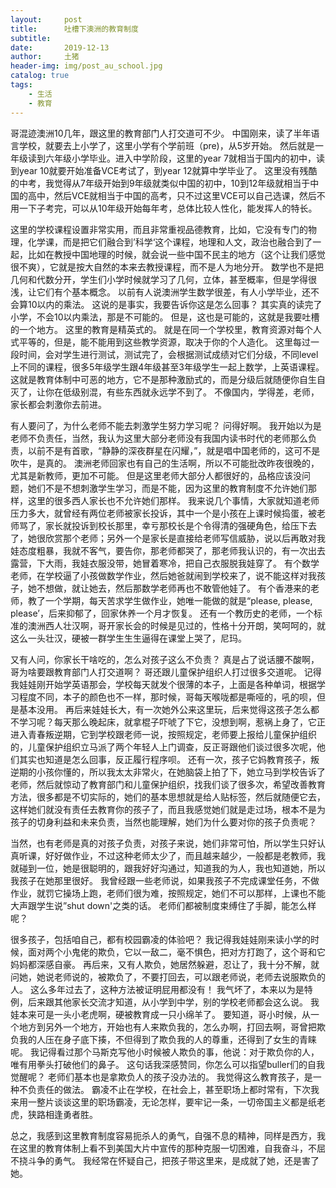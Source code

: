 ```yaml
---
layout:     post
title:      吐槽下澳洲的教育制度
subtitle:   
date:       2019-12-13
author:     土猪
header-img: img/post_au_school.jpg
catalog: true
tags:
    - 生活
    - 教育
---
```


哥混迹澳洲10几年，跟这里的教育部门人打交道可不少。 中国刚来，读了半年语言学校，就要去上小学了，这里小学有个学前班（pre)，从5岁开始。 然后就是一年级读到六年级小学毕业。进入中学阶段，这里的year 7就相当于国内的初中，读到year 10就要开始准备VCE考试了，到year 12就算中学毕业了。 这里没有残酷的中考，我觉得从7年级开始到9年级就类似中国的初中，10到12年级就相当于中国的高中，然后VCE就相当于中国的高考，只不过这里VCE可以自己选课，然后不用一下子考完，可以从10年级开始每年考，总体比较人性化，能发挥人的特长。 




这里的学校课程设置非常实用，而且非常重视品德教育，比如，它没有专门的物理，化学课，而是把它们融合到’科学‘这个课程，地理和人文，政治也融合到了一起，比如在教授中国地理的时候，就会说一些中国不民主的地方（这个让我们感觉很不爽），它就是按大自然的本来去教授课程，而不是人为地分开。 数学也不是把几何和代数分开，学生们小学时候就学习了几何，立体，甚至概率，但是学得很浅，让它们有个基本概念。 以前有人说澳洲学生数学很差，有人小学毕业，还不会算10以内的乘法。 这说的是事实，我要告诉你这是怎么回事？ 其实真的读完了小学，不会10以内乘法，那是不可能的。 但是，这也是可能的，这就是我要吐槽的一个地方。 这里的教育是精英式的。 就是在同一个学校里，教育资源对每个人式平等的，但是，能不能用到这些教学资源，取决于你的个人造化。 这里每过一段时间，会对学生进行测试，测试完了，会根据测试成绩对它们分级，不同level上不同的课程，很多5年级学生跟4年级甚至3年级学生一起上数学，上英语课程。 这就是教育体制中可恶的地方，它不是那种激励式的，而是分级后就随便你自生自灭了，让你在低级别混，有些东西就永远学不到了。 不像国内，学得差，老师，家长都会刺激你去前进。 






有人要问了，为什么老师不能去刺激学生努力学习呢？ 问得好啊。 我开始以为是老师不负责任，当然，我认为这里大部分老师没有我国内读书时代的老师那么负责，以前不是有首歌，“静静的深夜群星在闪耀，”，就是唱中国老师的，这可不是吹牛，是真的。 澳洲老师回家也有自己的生活啊，所以不可能批改昨夜很晚的，尤其是新教师，更加不可能。 但是这里老师大部分人都很好的，品格应该没问题，她们不是不想刺激学生学习，而是不能，因为这里的教育制度不允许她们那样，这里的很多西人家长也不允许她们那样。 我来说几个事情，大家就知道老师压力多大，就曾经有两位老师被家长投诉，其中一个是小孩在上课时候捣蛋，被老师骂了，家长就投诉到校长那里，幸亏那校长是个令得清的强硬角色，给压下去了，她很欣赏那个老师；另外一个是家长是直接给老师写信威胁，说以后再敢对我娃态度粗暴，我就不客气，要告你，那老师都哭了，那老师我认识的，有一次出去露营，下大雨，我娃衣服没带，她冒着寒冷，把自己衣服脱我娃穿了。  有个数学老师，在学校逼了小孩做数学作业，然后她爸就闹到学校来了，说不能这样对我孩子，她不想做，就让她去，然后那数学老师再也不敢管他娃了。 有个香港来的老师，教了一个学期，每天苦求学生做作业，她唯一能做的就是“please, please, please’，后来抑郁了，回家休养一个月才恢复。  还有一个教历史的老师，一个标准的澳洲西人壮汉啊，哥开家长会的时候是见过的，性格十分开朗，笑呵呵的，就这么一头壮汉，硬被一群学生生生逼得在课堂上哭了，尼玛。  







又有人问，你家长干啥吃的，怎么对孩子这么不负责？ 真是占了说话腰不酸啊，哥为啥要跟教育部门人打交道啊？ 哥还跟儿童保护组织人打过很多交道呢。 记得我娃娃刚开始学英语那会，学校每天就发个很薄的本子，上面是各种单词，根据学习程度不同，本子的颜色也不一样，那时候，哥每天喉咙都是嘶哑的，吼的呗，但是基本没用。 再后来娃娃长大，有一次她外公来这里玩，后来觉得这孩子怎么都不学习呢？每天那么晚起床，就拿棍子吓唬了下它，没想到啊，惹祸上身了，它正进入青春叛逆期，它到学校跟老师一说，按照规定，老师要上报给儿童保护组织的，儿童保护组织立马派了两个年轻人上门调查，反正哥跟他们谈过很多次呢，他们其实也知道是怎么回事，反正履行程序呗。 还有一次，孩子它妈教育孩子，叛逆期的小孩你懂的，所以我太太非常火，在她脑袋上拍了下，她立马到学校告诉了老师，然后就惊动了教育部门和儿童保护组织，找我们谈了很多次，希望改善教育方法，很多都是不切实际的，她们的基本思想就是给人贴标签，然后就随便它去，这样她们就没有责任去教育你的孩子了，而且我感觉她们就是走过场，根本不是为孩子的切身利益和未来负责，当然也能理解，她们为什么要对你的孩子负责呢？







当然，也有老师是真的对孩子负责，对孩子来说，她们非常可怕，所以学生只好认真听课，好好做作业，不过这种老师太少了，而且越来越少，一般都是老教师，我就碰到一位，她是很聪明的，跟我好好沟通过，知道我的为人，我也知道她，所以我孩子在她那里很好。 我曾经跟一些老师说，如果我孩子不完成课堂任务，不做作业，就罚它操场上跑，老师们很为难，按照规定，她们不可以那样，上课也不能大声跟学生说”shut down'之类的话。 老师们都被制度束缚住了手脚，能怎么样呢？





很多孩子，包括咱自己，都有校园霸凌的体验吧？ 我记得我娃娃刚来读小学的时候，面对两个小鬼佬的欺负，它以一敌二，毫不惧色，把对方打跑了，这个哥和它妈妈都深感自豪。 再后来，又有人欺负，她居然躲避，忍让了，我十分不解，就问她，她说老师说的，被欺负了，不要打回去，可以跟老师说，老师去说服欺负的人。 这么多年过去了，这种方法被证明屁用都没有！ 我气坏了，本来以为是特例，后来跟其他家长交流才知道，从小学到中学，别的学校老师都会这么说。  我娃本来可是一头小老虎啊，硬被教育成一只小绵羊了。 要知道，哥小时候，从一个地方到另外一个地方，开始也有人来欺负我的，怎么办啊，打回去啊，哥曾把欺负我的人压在身子底下揍，不但得到了欺负我的人的尊重，还得到了女生的青睐呢。 我记得看过那个马斯克写他小时候被人欺负的事，他说：对于欺负你的人，唯有用拳头打破他们的鼻子。 这句话我深感赞同，你怎么可以指望buller们的自我觉醒呢？ 老师们基本也是拿欺负人的孩子没办法的。 我觉得这么教育孩子，是一种不负责任的做法。 霸凌不止在学校，在社会上，甚至职场上都时常有，下次我来用一整片谈谈这里的职场霸凌，无论怎样，要牢记一条，一切帝国主义都是纸老虎，狭路相逢勇者胜。






总之，我感到这里教育制度容易扼杀人的勇气，自强不息的精神，同样是西方，我在这里的教育体制上看不到美国大片中宣传的那种克服一切困难，自我奋斗，不屈不挠斗争的勇气。  我经常在怀疑自己，把孩子带这里来，是成就了她，还是害了她。 

